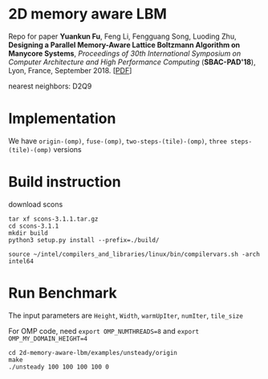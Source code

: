 # 2D memory aware LBM
Repo for paper **Yuankun Fu**, Feng Li, Fengguang Song, Luoding Zhu, **Designing a Parallel Memory-Aware Lattice Boltzmann Algorithm on Manycore Systems**, *Proceedings of 30th International Symposium on Computer Architecture and High Performance Computing* (**SBAC-PAD'18**), Lyon, France, September 2018. [[PDF](https://ieeexplore.ieee.org/abstract/document/8645909)]

nearest neighbors: D2Q9

# Implementation

We have `origin-(omp)`, `fuse-(omp)`, `two-steps-(tile)-(omp)`, `three steps-(tile)-(omp)` versions

# Build instruction

download scons
```
tar xf scons-3.1.1.tar.gz
cd scons-3.1.1
mkdir build
python3 setup.py install --prefix=./build/

source ~/intel/compilers_and_libraries/linux/bin/compilervars.sh -arch intel64 
```

# Run Benchmark

The input parameters are `Height`, `Width`, `warmUpIter`, `numIter`, `tile_size`

For OMP code, need `export OMP_NUMTHREADS=8` and `export OMP_MY_DOMAIN_HEIGHT=4`
```
cd 2d-memory-aware-lbm/examples/unsteady/origin
make
./unsteady 100 100 100 100 0
```
